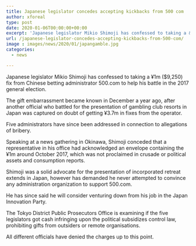 ```yaml
---
title: Japanese legislator concedes accepting kickbacks from 500 com
author: xforeal 
type: post
date: 2020-01-06T00:00:00+00:00
excerpt: 'Japanese legislator Mikio Shimoji has confessed to taking a &yen;1m ($9,250) fix from Chinese betting administrator 500'
url: /japanese-legislator-concedes-accepting-kickbacks-from-500-com/
image : images/news/2020/01/japangamble.jpg
categories:
  - news

---
```

Japanese legislator Mikio Shimoji has confessed to taking a &yen;1m ($9,250) fix from Chinese betting administrator 500.com to help his battle in the 2017 general election.

The gift embarrassment became known in December a year ago, after another official who battled for the presentation of gambling club resorts in Japan was captured on doubt of getting &yen;3.7m in fixes from the operator.

Five administrators have since been addressed in connection to allegations of bribery.

Speaking at a news gathering in Okinawa, Shimoji conceded that a representative in his office had acknowledged an envelope containing the &yen;1m around October 2017, which was not proclaimed in crusade or political assets and consumption reports.

Shimoji was a solid advocate for the presentation of incorporated retreat extends in Japan, however has demanded he never attempted to convince any administration organization to support 500.com.

He has since said he will consider venturing down from his job in the Japan Innovation Party.

The Tokyo District Public Prosecutors Office is examining if the five legislators got cash infringing upon the political subsidizes control law, prohibiting gifts from outsiders or remote organisations.

All different officials have denied the charges up to this point.